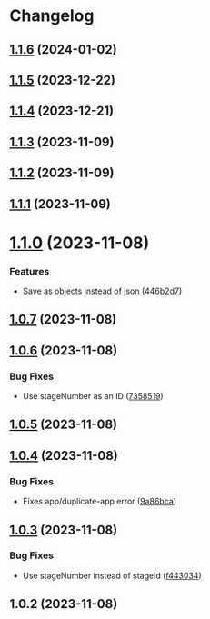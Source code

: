 # Changelog

## [1.1.6](https://github.com/houseoffellows/brackets-firestore-db/compare/1.1.5...1.1.6) (2024-01-02)

## [1.1.5](https://github.com/houseoffellows/brackets-firestore-db/compare/1.1.4...1.1.5) (2023-12-22)

## [1.1.4](https://github.com/houseoffellows/brackets-firestore-db/compare/1.1.3...1.1.4) (2023-12-21)

## [1.1.3](https://github.com/houseoffellows/brackets-firestore-db/compare/1.1.2...1.1.3) (2023-11-09)

## [1.1.2](https://github.com/houseoffellows/brackets-firestore-db/compare/1.1.1...1.1.2) (2023-11-09)

## [1.1.1](https://github.com/houseoffellows/brackets-firestore-db/compare/1.1.0...1.1.1) (2023-11-09)

# [1.1.0](https://github.com/houseoffellows/brackets-firestore-db/compare/1.0.7...1.1.0) (2023-11-08)


### Features

* Save as objects instead of json ([446b2d7](https://github.com/houseoffellows/brackets-firestore-db/commit/446b2d7e18a24c582c57903aecc22dd8340f02ae))

## [1.0.7](https://github.com/houseoffellows/brackets-firestore-db/compare/1.0.6...1.0.7) (2023-11-08)

## [1.0.6](https://github.com/houseoffellows/brackets-firestore-db/compare/1.0.5...1.0.6) (2023-11-08)


### Bug Fixes

* Use stageNumber as an ID ([7358519](https://github.com/houseoffellows/brackets-firestore-db/commit/735851947d1c070c1bbc67880dc4cd89977b6754))

## [1.0.5](https://github.com/houseoffellows/brackets-firestore-db/compare/1.0.4...1.0.5) (2023-11-08)

## [1.0.4](https://github.com/houseoffellows/brackets-firestore-db/compare/1.0.3...1.0.4) (2023-11-08)


### Bug Fixes

* Fixes app/duplicate-app error ([9a86bca](https://github.com/houseoffellows/brackets-firestore-db/commit/9a86bca9e184550f54668f9d8a40b296e85f7a77))

## [1.0.3](https://github.com/houseoffellows/brackets-firestore-db/compare/1.0.2...1.0.3) (2023-11-08)


### Bug Fixes

* Use stageNumber instead of stageId ([f443034](https://github.com/houseoffellows/brackets-firestore-db/commit/f443034b25b50815310a801311c0f042b938c6dc))

## 1.0.2 (2023-11-08)